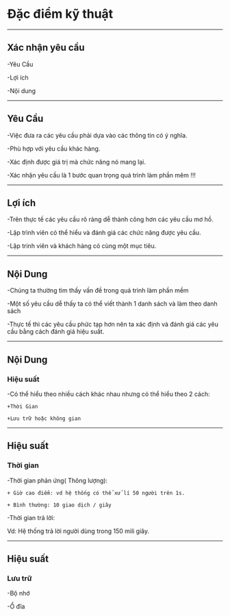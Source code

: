 # Đặc điểm kỹ thuật

---

## Xác nhận yêu cầu

-Yêu Cầu

-Lợi ích

-Nội dung

---

## Yêu Cầu

-Việc đưa ra các yêu cầu phải dựa vào các thông tin có ý nghĩa.

-Phù hợp với yêu cầu khác hàng.

-Xác định được giá trị mà chức năng nó mang lại.

-Xác nhận yêu cầu là 1 bước quan trọng quá trình làm phần mêm !!!

---

## Lợi ích

-Trên thực tế các yêu cầu rõ ràng dễ thành công hơn các yêu cầu mơ hồ.

-Lập trình viên có thể hiểu và đánh giá các chức năng được yêu cầu.

-Lập trinh viên và khách hàng có cùng một mục tiêu.

---

## Nội Dung 

-Chúng ta thường tìm thấy vấn đề trong quá trình làm phần mềm 

-Một số yêu cầu dễ thấy ta có thể viết thành 1 danh sách và làm theo danh sách

-Thực tế thì các yêu cầu phức tạp hơn nên ta xác định và đánh giá các yêu cầu bằng cách đánh giá hiệu suất.

---

## Nội Dung 
### Hiệu suất

-Có thể hiểu theo nhiều cách khác nhau nhưng có thể hiểu theo 2 cách:

    +Thời Gian

    +Lưu trữ hoặc không gian

---

## Hiệu suất
### Thời gian
-Thời gian phản ứng( Thông lượng):

    + Giờ cao điểm: vd hệ thống có thể xử lí 50 người trên 1s.

    + Bình thường: 10 giao dịch / giây
    
-Thời gian trả lời:

   Vd: Hệ thống trả lời người dùng trong 150 mili giây.

---

## Hiệu suất
### Lưu trữ

-Bộ nhớ

-Ổ đĩa


